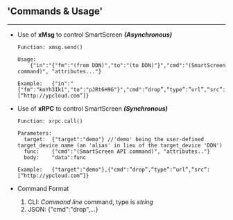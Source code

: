 ## 'Commands & Usage'

---

* Use of **xMsg** to control SmartScreen _**\(Asynchronous\)**_

  ```
  Function: xmsg.send()

  Usage:
      {"in":"{"fm":"(from DDN)","to":"(to DDN)"}","cmd":"(SmartScreen command)", "attributes..."}

  Example:   {"in":"{"fm":"koYh3Ik1","to":"pJRt6H9G"}","cmd":“drop”,“type”:”url”,“src”:[“http://ypcloud.com”]}
  ```

* Use of **xRPC** to control SmartScreen _**\(Synchronous\)**_

  ```
  Function: xrpc.call()

  Parameters:
    target:  {"target":"demo"} //'demo' being the user-defined target_device name (an 'alias' in lieu of the target_device 'DDN')
    func:    {"cmd":"(SmartScreen API command)", "attributes.."}
    body:    "data":func

  Example:   {"target":"demo"},{"cmd":”drop”,“type”:”url”,“src”:[“http://ypcloud.com”]}
  ```

* Command Format  
  1. CLI: _Command line_ command, type is _string_  
  2. JSON: {"cmd":"drop",…}



